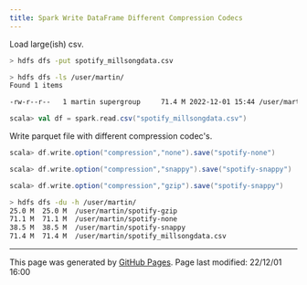 ```yaml
---
title: Spark Write DataFrame Different Compression Codecs
---
```


Load large(ish) csv.

```bash
> hdfs dfs -put spotify_millsongdata.csv

> hdfs dfs -ls /user/martin/
Found 1 items

-rw-r--r--   1 martin supergroup     71.4 M 2022-12-01 15:44 /user/martin/spotify_millsongdata.csv
```

```scala
scala> val df = spark.read.csv("spotify_millsongdata.csv")
```

Write parquet file with different compression codec's.

```scala
scala> df.write.option("compression","none").save("spotify-none")

scala> df.write.option("compression","snappy").save("spotify-snappy")

scala> df.write.option("compression","gzip").save("spotify-snappy")
```

```bash
> hdfs dfs -du -h /user/martin/
25.0 M  25.0 M  /user/martin/spotify-gzip
71.1 M  71.1 M  /user/martin/spotify-none
38.5 M  38.5 M  /user/martin/spotify-snappy
71.4 M  71.4 M  /user/martin/spotify_millsongdata.csv
```

<hr>
<p class="pagedate">This page was generated by <a href=".">GitHub Pages</a>.  Page last modified: 22/12/01 16:00</p>
